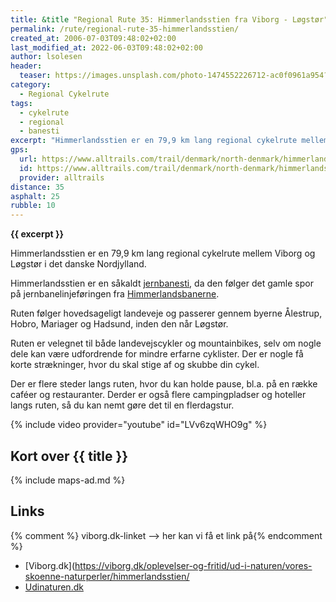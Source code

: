 ```yaml
---
title: &title "Regional Rute 35: Himmerlandsstien fra Viborg - Løgstør"
permalink: /rute/regional-rute-35-himmerlandsstien/
created_at: 2006-07-03T09:48:02+02:00
last_modified_at: 2022-06-03T09:48:02+02:00
author: lsolesen
header:
  teaser: https://images.unsplash.com/photo-1474552226712-ac0f0961a954?ixlib=rb-1.2.1&ixid=eyJhcHBfaWQiOjEyMDd9&auto=format&fit=crop&h=300&w=400&q=10
category:
  - Regional Cykelrute
tags:
  - cykelrute
  - regional
  - banesti
excerpt: "Himmerlandsstien er en 79,9 km lang regional cykelrute mellem Viborg og Løgstør i det danske Nordjylland. Den følger de gamle banestier."
gps:
  url: https://www.alltrails.com/trail/denmark/north-denmark/himmerlandsstien-logstor-viborg
  id: https://www.alltrails.com/trail/denmark/north-denmark/himmerlandsstien-logstor-viborg
  provider: alltrails
distance: 35
asphalt: 25
rubble: 10
---
```


**{{ excerpt }}**

Himmerlandsstien er en 79,9 km lang regional cykelrute mellem Viborg og Løgstør i det danske Nordjylland.

Himmerlandsstien er en såkaldt [jernbanesti](/banestier-i-danmark/), da den følger det gamle spor på jernbanelinjeføringen fra [Himmerlandsbanerne](https://da.wikipedia.org/wiki/Himmerlandsbanerne).

Ruten følger hovedsageligt landeveje og passerer gennem byerne Ålestrup, Hobro, Mariager og Hadsund, inden den når Løgstør.

Ruten er velegnet til både landevejscykler og mountainbikes, selv om nogle dele kan være udfordrende for mindre erfarne cyklister. Der er nogle få korte strækninger, hvor du skal stige af og skubbe din cykel.

Der er flere steder langs ruten, hvor du kan holde pause, bl.a. på en række caféer og restauranter. Derder er også flere campingpladser og hoteller langs ruten, så du kan nemt gøre det til en flerdagstur.

{% include video provider="youtube" id="LVv6zqWHO9g" %}

## Kort over {{ title }}

{% include maps-ad.md %}

## Links

{% comment %} viborg.dk-linket --> her kan vi få et link på{% endcomment %}

- [Viborg.dk](https://viborg.dk/oplevelser-og-fritid/ud-i-naturen/vores-skoenne-naturperler/himmerlandsstien/
- [Udinaturen.dk](https://udinaturen.dk/shelter/9389)
